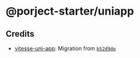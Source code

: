 # @porject-starter/uniapp

## Credits

- [vitesse-uni-app](https://github.com/uni-helper/vitesse-uni-app): Migration from [`b52d9de`](https://github.com/uni-helper/vitesse-uni-app/tree/b52d9dead90f981ffb01f0b756da2c805785a355)
